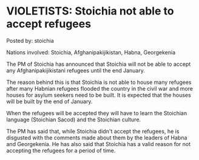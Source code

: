 # VIOLETISTS: Stoichia not able to accept refugees

Posted by: stoichia

Nations involved: Stoichia, Afghanipakijikistan, Habna, Georgekenia

The PM of Stoichia has announced that Stoichia will not be able to accept any Afghanipakijikistani refugees until the end January.

The reason behind this is that Stoichia is not able to house many refugees after many Habnian refugees flooded the country in the civil war and more houses for asylum seekers need to be built. It is expected that the houses will be built by the end of January.

When the refugees will be accepted they will have to learn the Stoichian language (Stoichian Sacod) and the Stoichian culture.

The PM has said that, while Stoichia didn't accept the refugees, he is disgusted with the comments made about them by the leaders of Habna and Georgekenia. He has also said that Stoichia has a valid reason for not accepting the refugees for a period of time.